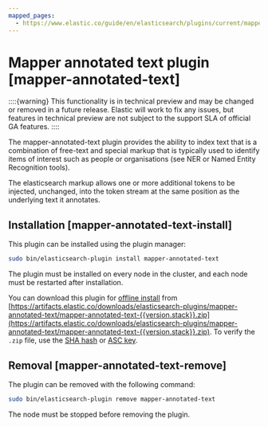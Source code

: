 ```yaml
---
mapped_pages:
  - https://www.elastic.co/guide/en/elasticsearch/plugins/current/mapper-annotated-text.html
---
```


# Mapper annotated text plugin [mapper-annotated-text]

::::{warning}
This functionality is in technical preview and may be changed or removed in a future release. Elastic will work to fix any issues, but features in technical preview are not subject to the support SLA of official GA features.
::::


The mapper-annotated-text plugin provides the ability to index text that is a combination of free-text and special markup that is typically used to identify items of interest such as people or organisations (see NER or Named Entity Recognition tools).

The elasticsearch markup allows one or more additional tokens to be injected, unchanged, into the token stream at the same position as the underlying text it annotates.


## Installation [mapper-annotated-text-install]

This plugin can be installed using the plugin manager:

```sh
sudo bin/elasticsearch-plugin install mapper-annotated-text
```

The plugin must be installed on every node in the cluster, and each node must be restarted after installation.

You can download this plugin for [offline install](/reference/elasticsearch-plugins/plugin-management-custom-url.md) from [https://artifacts.elastic.co/downloads/elasticsearch-plugins/mapper-annotated-text/mapper-annotated-text-{{version.stack}}.zip](https://artifacts.elastic.co/downloads/elasticsearch-plugins/mapper-annotated-text/mapper-annotated-text-{{version.stack}}.zip). To verify the `.zip` file, use the [SHA hash](https://artifacts.elastic.co/downloads/elasticsearch-plugins/mapper-annotated-text/mapper-annotated-text-{{version.stack}}.zip.sha512) or [ASC key](https://artifacts.elastic.co/downloads/elasticsearch-plugins/mapper-annotated-text/mapper-annotated-text-{{version.stack}}.zip.asc).


## Removal [mapper-annotated-text-remove]

The plugin can be removed with the following command:

```sh
sudo bin/elasticsearch-plugin remove mapper-annotated-text
```

The node must be stopped before removing the plugin.





